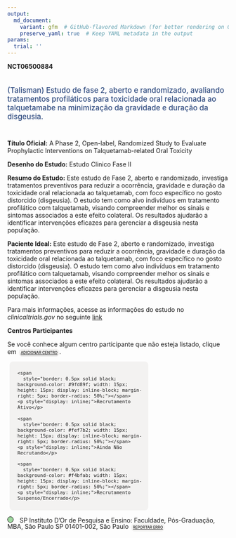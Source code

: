 ```yaml
---
output: 
  md_document:
    variant: gfm  # GitHub-flavored Markdown (for better rendering on GitHub)
    preserve_yaml: true  # Keep YAML metadata in the output
params:
  trial: ''
---
```


**NCT06500884**

<div style="padding: 5px 5px 5px 0px; font-size: 1.20em; font-weight: 500; color: #2E4A7F; text-align: left; margin-bottom: 20px">

(Talisman) Estudo de fase 2, aberto e randomizado, avaliando tratamentos
profiláticos para toxicidade oral relacionada ao talquetamabe na
minimização da gravidade e duração da disgeusia.

</div>

**Título Oficial:** A Phase 2, Open-label, Randomized Study to Evaluate
Prophylactic Interventions on Talquetamab-related Oral Toxicity

**Desenho do Estudo:** Estudo Clinico Fase II

**Resumo do Estudo:** Este estudo de Fase 2, aberto e randomizado,
investiga tratamentos preventivos para reduzir a ocorrência, gravidade e
duração da toxicidade oral relacionada ao talquetamab, com foco
específico no gosto distorcido (disgeusia). O estudo tem como alvo
indivíduos em tratamento profilático com talquetamab, visando
compreender melhor os sinais e sintomas associados a este efeito
colateral. Os resultados ajudarão a identificar intervenções eficazes
para gerenciar a disgeusia nesta população.

**Paciente Ideal:** Este estudo de Fase 2, aberto e randomizado,
investiga tratamentos preventivos para reduzir a ocorrência, gravidade e
duração da toxicidade oral relacionada ao talquetamab, com foco
específico no gosto distorcido (disgeusia). O estudo tem como alvo
indivíduos em tratamento profilático com talquetamab, visando
compreender melhor os sinais e sintomas associados a este efeito
colateral. Os resultados ajudarão a identificar intervenções eficazes
para gerenciar a disgeusia nesta população.

Para mais informações, acesse as informações do estudo no
*clinicaltrials.gov* no seguinte
[link](https://clinicaltrials.gov/ct2/show/NCT06500884)

**Centros Participantes**

Se você conhece algum centro participante que não esteja listado, clique
em
<span style="color: #2E4A7F; margin-left: 2px; padding: 4px; background-color: #f3f2f1; border-radius: 8px; font-weight: 500; font-size: 0.6em"><a
href="https://flazar.shinyapps.io/formsapp?study_nct_id=NCT06500884&amp;location_id=N%2FA&amp;location_full_name=N%2FA&amp;form_type=Adicionar%20Centro"
target="_blank">ADICIONAR CENTRO</a></span>.

<div style="margin-bottom: 8px; margin-left: 5px; padding: 8px; max-width: 300px; background-color: #f3f2f1; border-radius: 8px; font-size: 0.9em">

<div style="margin-left: 10px;">

    <span 
      style="border: 0.5px solid black; background-color: #9fd89f; width: 15px; height: 15px; display: inline-block; margin-right: 5px; border-radius: 50%;"></span>
    <p style="display: inline;">Recrutamento Ativo</p>

</div>

<div style="margin-left: 10px;">

    <span 
      style="border: 0.5px solid black; background-color: #fef7b2; width: 15px; height: 15px; display: inline-block; margin-right: 5px; border-radius: 50%;"></span>
    <p style="display: inline;">Ainda Não Recrutando</p>

</div>

<div style="margin-left: 10px;">

    <span 
      style="border: 0.5px solid black; background-color: #f4bfab; width: 15px; height: 15px; display: inline-block; margin-right: 5px; border-radius: 50%;"></span>
    <p style="display: inline;">Recrutamento Suspenso/Encerrado</p>

</div>

</div>

<span style="line-height: 1.0;"><span style="border: 0.5px solid black; display: inline-block; width: 12px; height: 12px; border-radius: 50%; margin-right: 10px; padding-bottom: 0px; background-color: #9fd89f;"></span>
SP Instituto D’Or de Pesquisa e Ensino: Faculdade, Pós-Graduação, MBA,
São Paulo SP 01401-002, São Paulo
<span style="color: #2E4A7F; margin-left: 2px; padding: 4px; background-color: #f3f2f1; border-radius: 8px; font-weight: 500; font-size: 0.6em"><a
href="https://flazar.shinyapps.io/formsapp?study_nct_id=NCT06500884&amp;location_id=INSTITUTODORDEPESQUISAEENSINOIDORSAOPAULO04543000BRAZIL&amp;location_full_name=Instituto%20D%27Or%20de%20Pesquisa%20e%20Ensino%3A%20Faculdade%2C%20P%C3%B3s-Gradua%C3%A7%C3%A3o%2C%20MBA%2C%20S%C3%A3o%20Paulo%20SP%2C%2001401-002%2C%20S%C3%A3o%20Paulo&amp;form_type=Reportar%20Erro"
target="_blank">REPORTAR ERRO</a></span></span>
